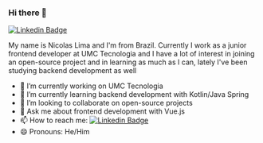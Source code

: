 ### Hi there 👋
[![Linkedin Badge](https://img.shields.io/badge/-LinkedIn-blue?style=flat-square&logo=Linkedin&logoColor=white&link=https://www.linkedin.com/in/samantacici/)](https://www.linkedin.com/in/nicolas-rodovalho-lima/)

My name is Nicolas Lima and I'm from Brazil. Currently I work as a junior frontend developer at UMC Tecnologia and I have a lot of interest in joining an open-source project and in learning as much as I can, lately I've been studying backend development as well

- 🔭 I’m currently working on UMC Tecnologia
- 🌱 I’m currently learning backend development with Kotlin/Java Spring
- 👯 I’m looking to collaborate on open-source projects
- 💬 Ask me about frontend development with Vue.js
- 📫 How to reach me: [![Linkedin Badge](https://img.shields.io/badge/-LinkedIn-blue?style=flat-square&logo=Linkedin&logoColor=white&link=https://www.linkedin.com/in/samantacici/)](https://www.linkedin.com/in/nicolas-rodovalho-lima/)
- 😄 Pronouns: He/Him
